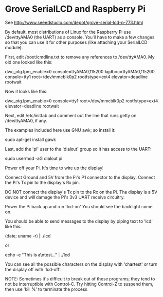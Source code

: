 Grove SerialLCD and Raspberry Pi
================================

See http://www.seeedstudio.com/depot/grove-serial-lcd-p-773.html

By default, most distributions of Linux for the Raspberry Pi use
/dev/ttyAMA0 (the UART) as a console.  You'll have to make a few changes so
that you can use it for other purposes (like attaching your SerialLCD
module).

First, edit /boot/cmdline.txt to remove any references to /dev/ttyAMA0.  My
old one looked like this:

  dwc_otg.lpm_enable=0 console=ttyAMA0,115200 kgdboc=ttyAMA0,115200 console=tty1 root=/dev/mmcblk0p2 rootfstype=ext4 elevator=deadline rootwait

Now it looks like this:

  dwc_otg.lpm_enable=0 console=tty1 root=/dev/mmcblk0p2 rootfstype=ext4 elevator=deadline rootwait

Next, edit /etc/inittab and comment out the line that runs getty on
/dev/ttyAMA0, if any.

The examples included here use GNU awk; so install it:

  sudo apt-get install gawk

Last, add the 'pi' user to the 'dialout' group so it has access to the UART:

  sudo usermod -aG dialout pi

Power off your Pi.  It's time to wire up the display!

Connect Ground and 5V from the Pi's P1 connector to the display.
Connect the Pi's Tx pin to the display's Rx pin.

DO NOT connect the display's Tx pin to the Rx on the Pi.  The display is a
5V device and will damage the Pi's 3v3 UART receive circuitry.

Power the Pi back up and run 'lcd-on'  You should see the backlight
come on.

You should be able to send messages to the display by piping text to
'lcd' like this:

  (date; uname -r) | ./lcd

or 

  echo -e "This is a\ntest..." | ./lcd

You can see all the possible characters on the display with 'chartest' or
turn the display off with 'lcd-off'.

NOTE: Sometimes it's difficult to break out of these programs; they tend to
not be interruptible with Control-C.  Try hitting Control-Z to suspend them,
then use 'kill %' to terminate the process.
 
